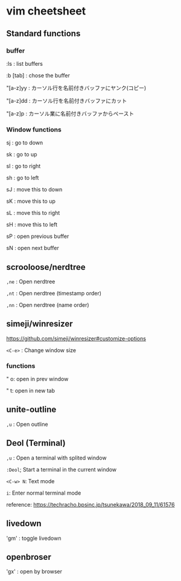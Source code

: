 # vim cheetsheet

## Standard functions

### buffer

:ls : list buffers

:b [tab] : chose the buffer

"[a-z]yy : カーソル行を名前付きバッファにヤンク(コピー)

"[a-z]dd : カーソル行を名前付きバッファにカット

"[a-z]p  : カーソル業に名前付きバッファからペースト

### Window functions

sj : go to down

sk : go to up

sl : go to right

sh : go to left

sJ : move this to down

sK : move this to up

sL : move this to right

sH : move this to left

sP : open previous buffer

sN : open next buffer

## scrooloose/nerdtree

`,ne` : Open nerdtree

`,nt` : Open nerdtree (timestamp order)

`,nn` : Open nerdtree (name order)

## simeji/winresizer

https://github.com/simeji/winresizer#customize-options

`<C-e>` : Change window size

### functions

" o: open in prev window

" t: open in new tab

## unite-outline

`,u` : Open outline

## Deol (Terminal)

`,u` : Open a terminal with splited window

`:Deol`; Start a terminal in the current window

`<C-w> N`: Text mode

`i`: Enter normal terminal mode

reference: https://techracho.bpsinc.jp/tsunekawa/2018_09_11/61576

## livedown

'gm' : toggle livedown

## openbroser

'gx' : open by browser

